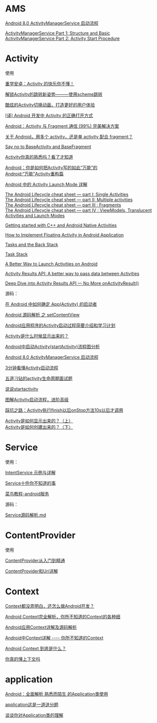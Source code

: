 # AMS

[Android 8.0 ActivityManagerService 启动流程](https://www.jianshu.com/p/98ccde25a57c?hmsr=toutiao.io&utm_medium=toutiao.io&utm_source=toutiao.io)

[ActivityManagerService Part 1: Structure and Basic](https://edwardlu0904.wordpress.com/2015/09/28/activitymanagerservice-part-1-structure-and-basic/)  
[ActivityManagerService Part 2: Activity Start Procedure](https://edwardlu0904.wordpress.com/2015/10/01/activitymanagerservice-part-2-activity-start-procedure/)  

# Activity

使用

[重学安卓：Activity 的快乐你不懂！](https://juejin.im/post/5ce651d4f265da1bb13f0a5b)

[解锁Activity的跳转新姿势———使用scheme跳转](https://blog.csdn.net/a_zhon/article/details/78358310)

[酷炫的Activity切换动画，打造更好的用户体验](https://www.jianshu.com/p/37e94f8b6f59)

[[译] Android 开发中 Activity 的正确打开方式](https://juejin.im/entry/57b9bfc3c4c9710061481310)

[Android：Activity 与 Fragment 通信 (99%) 完美解决方案](https://juejin.im/entry/56a87b2b2e958a0051906227)

[关于 Android，用多个 activity，还是单 activity 配合 fragment？](https://www.zhihu.com/question/39662488/answer/82469372)

[Say no to BaseActivity and BaseFragment](https://proandroiddev.com/say-no-to-baseactivity-and-basefragment-83b156ed8998)

[Activity你真的熟悉吗？看了才知道](https://www.jianshu.com/p/c21216bf5f82)

[Android：你是如何把Activity写的如此“万能”的](https://www.jianshu.com/p/37892b4193a7)  
[Android:“万能”Activity重构篇](https://www.jianshu.com/p/559f85a42f23)

[Android 中的 Activity Launch Mode 详解](https://www.androidperformance.com/2019/09/01/Android-Activity-Lunch-Mode/?hmsr=toutiao.io&utm_medium=toutiao.io&utm_source=toutiao.io)

[The Android Lifecycle cheat sheet — part I: Single Activities](https://medium.com/androiddevelopers/the-android-lifecycle-cheat-sheet-part-i-single-activities-e49fd3d202ab)  
[The Android Lifecycle cheat sheet — part II: Multiple activities](https://medium.com/androiddevelopers/the-android-lifecycle-cheat-sheet-part-ii-multiple-activities-a411fd139f24)  
[The Android Lifecycle cheat sheet — part III : Fragments](https://medium.com/androiddevelopers/the-android-lifecycle-cheat-sheet-part-iii-fragments-afc87d4f37fd)  
[The Android Lifecycle cheat sheet — part IV : ViewModels, Translucent Activities and Launch Modes](https://medium.com/androiddevelopers/the-android-lifecycle-cheat-sheet-part-iv-49946659b094)  

[Getting started with C++ and Android Native Activities](https://medium.com/androiddevelopers/getting-started-with-c-and-android-native-activities-2213b402ffff)

[How to Implement Floating Activity in Android Application](https://www.azoft.com/blog/floating-activity-android/)

[Tasks and the Back Stack](https://medium.com/androiddevelopers/tasks-and-the-back-stack-dbb7c3b0f6d4#.38lo2zsky)

[Task Stack](https://blog.stylingandroid.com/task-stack/)

[A Better Way to Launch Activities on Android](https://medium.com/capital-one-tech/a-better-way-to-launch-activities-on-android-8a1045181b16)

[Activity Results API: A better way to pass data between Activities](https://proandroiddev.com/is-onactivityresult-deprecated-in-activity-results-api-lets-deep-dive-into-it-302d5cf6edd)

[Deep Dive into Activity Results API — No More onActivityResult()](https://wajahatkarim.com/2020/05/activity-results-api-onactivityresult/)
 
源码：

[在 Android 中如何确定 App(Activity) 的启动者](https://droidyue.com/blog/2019/12/01/android-uid-process-name/?hmsr=toutiao.io&utm_medium=toutiao.io&utm_source=toutiao.io)

[Android 源码解析 之 setContentView](https://blog.csdn.net/lmj623565791/article/details/41894125)

[Android应用程序的Activity启动过程简要介绍和学习计划](https://blog.csdn.net/Luoshengyang/article/details/6685853)

[Activity是什么时候显示出来的？](https://mp.weixin.qq.com/s/Ujpp6rBwGCSZFTI9WHBy_g)

[Android中启动Activity(startActivity)流程图分析](https://blog.csdn.net/qinjuning/article/details/7277225)

[Android 8.0 ActivityManagerService 启动流程](https://www.jianshu.com/p/98ccde25a57c?hmsr=toutiao.io&utm_medium=toutiao.io&utm_source=toutiao.io)

[3分钟看懂Activity启动流程](https://www.jianshu.com/p/9ecea420eb52)

[五道刁钻的activity生命周期面试题](https://mp.weixin.qq.com/s/2O2dGQQpC_bKyaZl0d5knQ)

[说说startactivity](https://mp.weixin.qq.com/s/zfnwXyVU5DxH-cjOalQy-Q)

[图解Activity启动流程，进阶高级](https://juejin.im/post/596c0d5ff265da6c2211b748)

[踩坑之路：Activity执行finish以后onStop方法10s以后才调用](https://mp.weixin.qq.com/s/P4FLVzsSpGlYOe2Y4MI-Hw)

[Activity是如何显示出来的？（上）](https://mp.weixin.qq.com/s/H28K9104twXkr7GjZZBpNQ)  
[Activity是如何创建出来的？（下）](https://mp.weixin.qq.com/s/eGc9BjJrlW6Dzrsl6DIA4Q)  

# Service

使用：

[IntentService 示例与详解](https://www.jianshu.com/p/332b6daf91f0)

[Service十件你不知道的事](https://www.androidos.net.cn/doc/android/issue/10-things-didn-t-know-about-android-s-service-component.html)

[菜鸟教程-android服务](https://www.runoob.com/android/android-services.html)

源码：

[Service源码解析.md](https://github.com/asLody/SourceAnalysis/blob/master/Service%E6%BA%90%E7%A0%81%E8%A7%A3%E6%9E%90.md)

# ContentProvider

使用

[ContentProvider从入门到精通](https://www.jianshu.com/p/f5ec75a9cfea)

[ContentProvider和Uri详解](https://www.cnblogs.com/linjiqin/archive/2011/05/28/2061396.html)

# Context

[Context都没弄明白，还怎么做Android开发？](https://www.jianshu.com/p/94e0f9ab3f1d)

[Android Context完全解析，你所不知道的Context的各种细](https://blog.csdn.net/guolin_blog/article/details/47028975)

[Android应用Context详解及源码解析](https://blog.csdn.net/yanbober/article/details/45967639)

[Android中Context详解 ---- 你所不知道的Context](https://blog.csdn.net/qinjuning/article/details/7310620)

[Android Context 到底是什么？](https://mp.weixin.qq.com/s/xpRnE5U7muWlUOj3wA1MZQ)

[你真的懂上下文吗](https://mp.weixin.qq.com/s/pYU3aNrXd3cBFjby-u-0JQ)

# application

[Android：全面解析 熟悉而陌生 的Application类使用](https://www.jianshu.com/p/f665366b2a47)

[application这是一道送分题](https://mp.weixin.qq.com/s/no35GFRFWb0v5_ZD9BRp3g)

[谈谈你对Application类的理解](https://www.androidos.net.cn/doc/2019-10-24/10.html)











